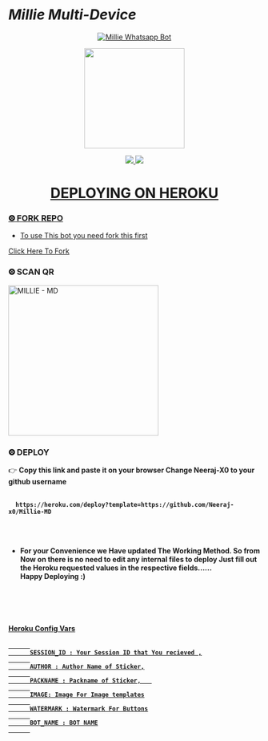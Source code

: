 
# *Millie Multi-Device*
<div align="center">
  
  [![Millie Whatsapp Bot](https://readme-typing-svg.herokuapp.com?font=times-bold-italic&color=%23F7F7F7&duration=4862&center=true&vCenter=true&lines=WELCOME+TO+MILLIE+WHATSAPP+BOT)](https://github.com/Neeraj-x0/Millie)
</div>
<div align="center">
  <img border-radius: 15px src="https://i.imgur.com/Pf1Wynm.png" width="200" height="200"/>

<p align="center">
  <a href="https://instagram.com/neer_j_"><img src="https://img.shields.io/badge/Instagram-E4405F?style=for-the-badge&logo=instagram&logoColor=white"/> 
  <a href="https://wa.me/918113921898"><img src="https://img.shields.io/badge/WhatsApp-25D366?style=for-the-badge&logo=whatsapp&logoColor=white" />
</p>
<div align="center">

# DEPLOYING ON HEROKU
  <div align="left">
   
### ⨷ FORK REPO

- To use This bot you need fork this first <br>

[Click Here To Fork](https://github.com/Neeraj-x0/Millie-MD/fork)

### ⨷ SCAN QR

<a href="https://bit.ly/Millie-QR"><img title="MILLIE - MD" src="https://repl.it/badge/github/quiec/whatsasena" width="300"></a>

### ⨷ DEPLOY
  
  

👉 <b>Copy this link and paste it on your browser Change Neeraj-X0 to your github username<b> <br><br>
```
  https://heroku.com/deploy?template=https://github.com/Neeraj-x0/Millie-MD
```
<br>

<br>
    
    
- For your Convenience we Have updated The Working Method. So from Now on there is no need to edit any internal files to deploy Just fill out the Heroku requested values in the respective fields...... <br>
    <b>Happy Deploying :)<b>
<br>

<br>
      
#
      
      
      
      
#### <u>Heroku Config Vars<u>
      
```
      
      SESSION_ID : Your Session ID that You recieved ,
      
      AUTHOR : Author Name of Sticker,
      
      PACKNAME : Packname of Sticker,   
      
      IMAGE: Image For Image templates
      
      WATERMARK : Watermark For Buttons
      
      BOT_NAME : BOT NAME
      
```

  



</div>











<div align="left">
  

